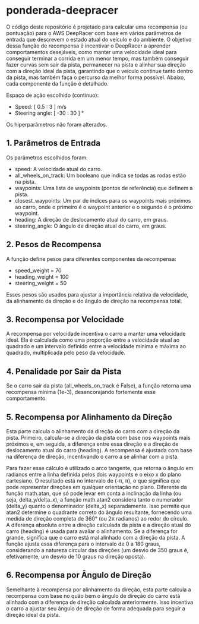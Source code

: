 # ponderada-deepracer
O código deste repositório é projetado para calcular uma recompensa (ou pontuação) para o AWS DeepRacer com base em vários parâmetros de entrada que descrevem o estado atual do veículo e do ambiente. O objetivo dessa função de recompensa é incentivar o DeepRacer a aprender comportamentos desejáveis, como manter uma velocidade ideal para conseguir terminar a corrida em um menor tempo, mas também conseguir fazer curvas sem sair da pista, permanecer na pista e alinhar sua direção com a direção ideal da pista, garantindo que o veículo continue tanto dentro da pista, mas também faça o percurso da melhor forma possível. Abaixo, cada componente da função é detalhado.

Espaço de ação escolhido (contínuo):
- Speed: [ 0.5 : 3 ] m/s
- Steering angle: [ -30 : 30 ] °

Os hiperparâmetros não foram alterados.

## 1. Parâmetros de Entrada
Os parâmetros escolhidos foram:

- speed: A velocidade atual do carro.
- all_wheels_on_track: Um booleano que indica se todas as rodas estão na pista.
- waypoints: Uma lista de waypoints (pontos de referência) que definem a pista.
- closest_waypoints: Um par de índices para os waypoints mais próximos ao carro, onde o primeiro é o waypoint anterior e o segundo é o próximo waypoint.
- heading: A direção de deslocamento atual do carro, em graus.
- steering_angle: O ângulo de direção atual do carro, em graus.

## 2. Pesos de Recompensa
A função define pesos para diferentes componentes da recompensa:

- speed_weight = 70
- heading_weight = 100
- steering_weight = 50
  
Esses pesos são usados para ajustar a importância relativa da velocidade, da alinhamento da direção e do ângulo de direção na recompensa total.

## 3. Recompensa por Velocidade
A recompensa por velocidade incentiva o carro a manter uma velocidade ideal. Ela é calculada como uma proporção entre a velocidade atual ao quadrado e um intervalo definido entre a velocidade mínima e máxima ao quadrado, multiplicada pelo peso da velocidade.

## 4. Penalidade por Sair da Pista
Se o carro sair da pista (all_wheels_on_track é False), a função retorna uma recompensa mínima (1e-3), desencorajando fortemente esse comportamento.

## 5. Recompensa por Alinhamento da Direção
Esta parte calcula o alinhamento da direção do carro com a direção da pista. Primeiro, calcula-se a direção da pista com base nos waypoints mais próximos e, em seguida, a diferença entre essa direção e a direção de deslocamento atual do carro (heading). A recompensa é ajustada com base na diferença de direção, incentivando o carro a se alinhar com a pista.

Para fazer esse cálculo é utilizado o arco tangente, que retorna o ângulo em radianos entre a linha definida pelos dois waypoints e o eixo x do plano cartesiano. O resultado está no intervalo de (-π, π), o que significa que pode representar direções em qualquer orientação no plano. Diferente da função math.atan, que só pode levar em conta a inclinação da linha (ou seja, delta_y/delta_x), a função math.atan2 considera tanto o numerador (delta_y) quanto o denominador (delta_x) separadamente. Isso permite que atan2 determine o quadrante correto do ângulo resultante, fornecendo uma medida de direção completa de 360° (ou 2π radianos) ao redor do círculo. A diferença absoluta entre a direção calculada da pista e a direção atual do carro (heading) é usada para avaliar o alinhamento. Se a diferença for grande, significa que o carro está mal alinhado com a direção da pista. A função ajusta essa diferença para o intervalo de 0 a 180 graus, considerando a natureza circular das direções (um desvio de 350 graus é, efetivamente, um desvio de 10 graus na direção oposta).

## 6. Recompensa por Ângulo de Direção
Semelhante à recompensa por alinhamento da direção, esta parte calcula a recompensa com base no quão bem o ângulo de direção do carro está alinhado com a diferença de direção calculada anteriormente. Isso incentiva o carro a ajustar seu ângulo de direção de forma adequada para seguir a direção ideal da pista.
